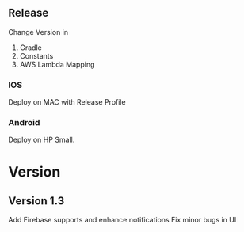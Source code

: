 ## Release

Change Version in 
1. Gradle
2. Constants
3. AWS Lambda Mapping

### IOS
Deploy on MAC with Release Profile

### Android
Deploy on HP Small.


# Version

## Version 1.3
Add Firebase supports and enhance notifications
Fix minor bugs in UI